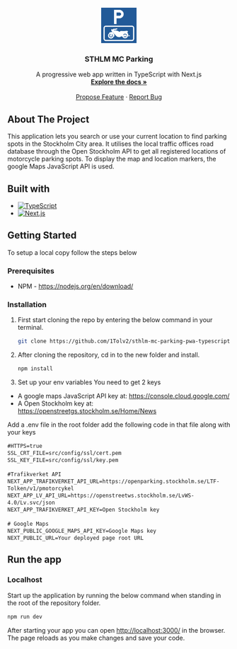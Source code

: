 <div id="top"></div>

<!-- PROJECT LOGO -->
<br />
<div align="center">
  <a href="https://github.com/1Tolv2/sthlm-mc-parking-pwa">
    <img src="components/assets/images/og-icon.png" alt="parking icon" width="80" height="80" >
  </a>

<h3 align="center">STHLM MC Parking</h3>

  <p align="center">
    A progressive web app written in TypeScript with Next.js
    <br />
    <a href="https://github.com/1Tolv2/sthlm-mc-parking-pwa"><strong>Explore the docs »</strong></a>
    <br />
    <br />
    <a href="https://github.com/1Tolv2/sthlm-mc-parking-pwa/issues">Propose Feature</a>
	  ·
    <a href="https://github.com/1Tolv2/sthlm-mc-parking-pwa/issues">Report Bug</a>
  </p>
</div>

<!-- ABOUT THE PROJECT -->
## About The Project

This application lets you search or use your current location to find parking spots in the Stockholm City area. It utilises the local traffic offices road database through the Open Stockholm API to get all registered locations of motorcycle parking spots.
To display the map and location markers, the google Maps JavaScript API is used.

## Built with
* [<img alt="TypeScript" src="https://img.shields.io/static/v1?style=flat&logo=typescript&label=&message=TypeScript&color=white"/>](https://www.typescriptlang.org/)
* [<img alt="Next.js" src="https://img.shields.io/static/v1?style=flat&logo=next.js&label=&message=Next&color=black"/>](https://nextjs.org/)

<!-- GETTING STARTED -->
## Getting Started

To setup a local copy follow the steps below

### Prerequisites

* NPM - https://nodejs.org/en/download/

### Installation
 
1. First start cloning the repo by entering the below command in your terminal.
   ```sh
   git clone https://github.com/1Tolv2/sthlm-mc-parking-pwa-typescript.git
   ```
2. After cloning the repository, cd in to the new folder and install.
   ```sh
   npm install
   ```
3. Set up your env variables
You need to get 2 keys
- A google maps JavaScript API key at: https://console.cloud.google.com/
- A Open Stockholm key at: https://openstreetgs.stockholm.se/Home/News

Add a .env file in the root folder add the following code in that file along with your keys
```
#HTTPS=true
SSL_CRT_FILE=src/config/ssl/cert.pem
SSL_KEY_FILE=src/config/ssl/key.pem

#Trafikverket API
NEXT_APP_TRAFIKVERKET_API_URL=https://openparking.stockholm.se/LTF-Tolken/v1/pmotorcykel
NEXT_APP_LV_API_URL=https://openstreetws.stockholm.se/LvWS-4.0/Lv.svc/json
NEXT_APP_TRAFIKVERKET_API_KEY=Open Stockholm key

# Google Maps
NEXT_PUBLIC_GOOGLE_MAPS_API_KEY=Google Maps key
NEXT_PUBLIC_URL=Your deployed page root URL
```

## Run the app
### Localhost
Start up the application by running the below command when standing in the root of the repository folder.
```sh
npm run dev
```

After starting your app you can open <a href="http://localhost:3000/">http://localhost:3000/</a> in the browser.
The page reloads as you make changes and save your code.
